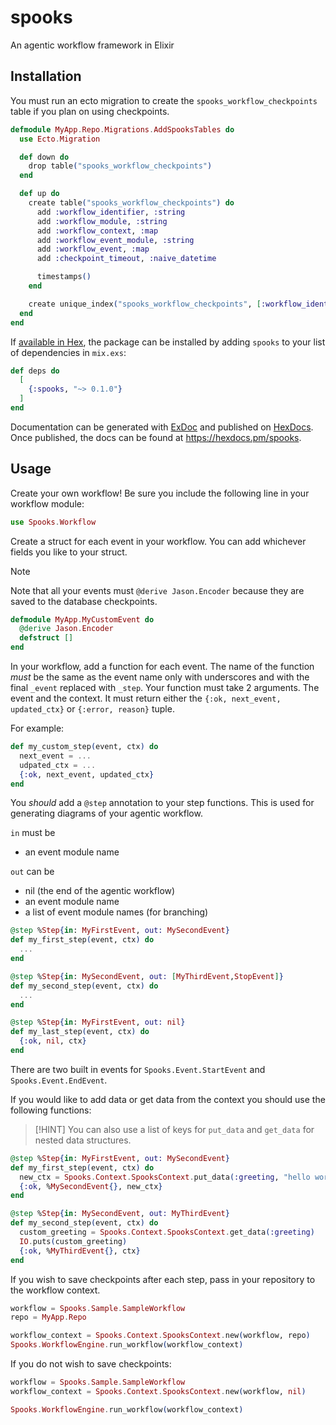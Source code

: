 # spooks
An agentic workflow framework in Elixir

## Installation

You must run an ecto migration to create the `spooks_workflow_checkpoints` table if you plan on using checkpoints.

```elixir
defmodule MyApp.Repo.Migrations.AddSpooksTables do
  use Ecto.Migration

  def down do
    drop table("spooks_workflow_checkpoints")
  end

  def up do
    create table("spooks_workflow_checkpoints") do
      add :workflow_identifier, :string
      add :workflow_module, :string
      add :workflow_context, :map
      add :workflow_event_module, :string
      add :workflow_event, :map
      add :checkpoint_timeout, :naive_datetime

      timestamps()
    end

    create unique_index("spooks_workflow_checkpoints", [:workflow_identifier])
  end
end

```

If [available in Hex](https://hex.pm/docs/publish), the package can be installed
by adding `spooks` to your list of dependencies in `mix.exs`:

```elixir
def deps do
  [
    {:spooks, "~> 0.1.0"}
  ]
end
```

Documentation can be generated with [ExDoc](https://github.com/elixir-lang/ex_doc)
and published on [HexDocs](https://hexdocs.pm). Once published, the docs can
be found at <https://hexdocs.pm/spooks>.

## Usage

Create your own workflow! Be sure you include the following line in your workflow module:

```elixir
use Spooks.Workflow
```

Create a struct for each event in your workflow. You can add whichever fields you like to your struct.

> [!NOTE]
> Note that all your events must `@derive Jason.Encoder` because they are saved to the database checkpoints.

```elixir
defmodule MyApp.MyCustomEvent do
  @derive Jason.Encoder
  defstruct []
end
```

In your workflow, add a function for each event. The name of the function *must* be the same as the event name only with underscores and with the final `_event` replaced with `_step`. Your function must take 2 arguments. The event and the context. It must return either the `{:ok, next_event, updated_ctx}` or `{:error, reason}` tuple.

For example:

```elixir
def my_custom_step(event, ctx) do
  next_event = ...
  udpated_ctx = ...
  {:ok, next_event, updated_ctx}
end
```

You _should_ add a `@step` annotation to your step functions. This is used for generating diagrams of your agentic workflow. 

`in` must be

- an event module name 

`out` can be 

- nil (the end of the agentic workflow)
- an event module name 
- a list of event module names (for branching)

```elixir
@step %Step{in: MyFirstEvent, out: MySecondEvent}
def my_first_step(event, ctx) do
  ...
end

@step %Step{in: MySecondEvent, out: [MyThirdEvent,StopEvent]}
def my_second_step(event, ctx) do
  ...
end

@step %Step{in: MyFirstEvent, out: nil}
def my_last_step(event, ctx) do
  {:ok, nil, ctx}
end
```

There are two built in events for `Spooks.Event.StartEvent` and `Spooks.Event.EndEvent`.

If you would like to add data or get data from the context you should use the following functions:

> [!HINT]
> You can also use a list of keys for `put_data` and `get_data` for nested data structures.

```elixir
@step %Step{in: MyFirstEvent, out: MySecondEvent}
def my_first_step(event, ctx) do
  new_ctx = Spooks.Context.SpooksContext.put_data(:greeting, "hello world!")
  {:ok, %MySecondEvent{}, new_ctx}
end

@step %Step{in: MySecondEvent, out: MyThirdEvent}
def my_second_step(event, ctx) do
  custom_greeting = Spooks.Context.SpooksContext.get_data(:greeting)
  IO.puts(custom_greeting)
  {:ok, %MyThirdEvent{}, ctx}
end
```

If you wish to save checkpoints after each step, pass in your repository to the workflow context.

```elixir
workflow = Spooks.Sample.SampleWorkflow
repo = MyApp.Repo

workflow_context = Spooks.Context.SpooksContext.new(workflow, repo)
Spooks.WorkflowEngine.run_workflow(workflow_context)
```

If you do not wish to save checkpoints:

```elixir
workflow = Spooks.Sample.SampleWorkflow
workflow_context = Spooks.Context.SpooksContext.new(workflow, nil)

Spooks.WorkflowEngine.run_workflow(workflow_context)
```
